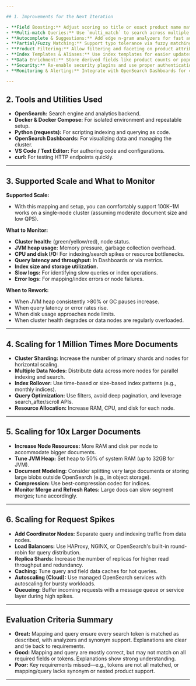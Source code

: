 ```yaml
---

## 1. Improvements for the Next Iteration

- **Field Boosting:** Adjust scoring so title or exact product name matches are weighted higher than tag or synonym matches for better relevance.
- **Multi-match Queries:** Use `multi_match` to search across multiple fields more flexibly.
- **Autocomplete & Suggestions:** Add edge n-gram analyzers for fast autocomplete and user search suggestions.
- **Partial/Fuzzy Matching:** Support typo tolerance via fuzzy matching or phonetic analyzers.
- **Product Filtering:** Allow filtering and faceting on product attributes (e.g., stage, type).
- **Index Templates & Aliases:** Use index templates for easier updates and rollovers for zero-downtime migrations.
- **Data Enrichment:** Store derived fields like product counts or popularity to enhance search and ranking.
- **Security:** Re-enable security plugins and use proper authentication for production.
- **Monitoring & Alerting:** Integrate with OpenSearch Dashboards for cluster and query monitoring.

---
```


## 2. Tools and Utilities Used

- **OpenSearch:** Search engine and analytics backend.
- **Docker & Docker Compose:** For isolated environment and repeatable setup.
- **Python (requests):** For scripting indexing and querying as code.
- **OpenSearch Dashboards:** For visualizing data and managing the cluster.
- **VS Code / Text Editor:** For authoring code and configurations.
- **curl:** For testing HTTP endpoints quickly.

---

## 3. Supported Scale and What to Monitor

**Supported Scale:**  
- With this mapping and setup, you can comfortably support 100K–1M works on a single-node cluster (assuming moderate document size and low QPS).

**What to Monitor:**  
- **Cluster health:** (green/yellow/red), node status.
- **JVM heap usage:** Memory pressure, garbage collection overhead.
- **CPU and disk I/O:** For indexing/search spikes or resource bottlenecks.
- **Query latency and throughput:** In Dashboards or via metrics.
- **Index size and storage utilization.**
- **Slow logs:** For identifying slow queries or index operations.
- **Error logs:** For mapping/index errors or node failures.

**When to Rework:**  
- When JVM heap consistently >80% or GC pauses increase.
- When query latency or error rates rise.
- When disk usage approaches node limits.
- When cluster health degrades or data nodes are regularly overloaded.

---

## 4. Scaling for 1 Million Times More Documents

- **Cluster Sharding:** Increase the number of primary shards and nodes for horizontal scaling.
- **Multiple Data Nodes:** Distribute data across more nodes for parallel indexing and search.
- **Index Rollover:** Use time-based or size-based index patterns (e.g., monthly indices).
- **Query Optimization:** Use filters, avoid deep pagination, and leverage search_after/scroll APIs.
- **Resource Allocation:** Increase RAM, CPU, and disk for each node.

---

## 5. Scaling for 10x Larger Documents

- **Increase Node Resources:** More RAM and disk per node to accommodate bigger documents.
- **Tune JVM Heap:** Set heap to 50% of system RAM (up to 32GB for JVM).
- **Document Modeling:** Consider splitting very large documents or storing large blobs outside OpenSearch (e.g., in object storage).
- **Compression:** Use best-compression codec for indices.
- **Monitor Merge and Refresh Rates:** Large docs can slow segment merges; tune accordingly.

---

## 6. Scaling for Request Spikes

- **Add Coordinator Nodes:** Separate query and indexing traffic from data nodes.
- **Load Balancers:** Use HAProxy, NGINX, or OpenSearch's built-in round-robin for query distribution.
- **Replica Shards:** Increase the number of replicas for higher read throughput and redundancy.
- **Caching:** Tune query and field data caches for hot queries.
- **Autoscaling (Cloud):** Use managed OpenSearch services with autoscaling for bursty workloads.
- **Queueing:** Buffer incoming requests with a message queue or service layer during high spikes.

---

## Evaluation Criteria Summary

- **Great:** Mapping and query ensure every search token is matched as described, with analyzers and synonym support. Explanations are clear and tie back to requirements.
- **Good:** Mapping and query are mostly correct, but may not match on all required fields or tokens. Explanations show strong understanding.
- **Poor:** Key requirements missed—e.g., tokens are not all matched, or mapping/query lacks synonym or nested product support.

---
